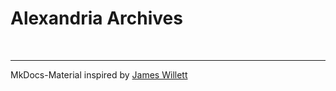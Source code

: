# Alexandria Archives

<br>
<hr>

MkDocs-Material inspired by [James Willett](https://www.youtube.com/watch?v=Q-YA_dA8C20)
